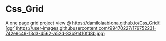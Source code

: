 # Css_Grid
A one page grid project
view @ https://damilolaabiona.github.io/Css_Grid/![ggr](https://user-images.githubusercontent.com/99470227/179752231-742e9c49-13d3-4562-a52d-83b91410fd8b.jpg)
